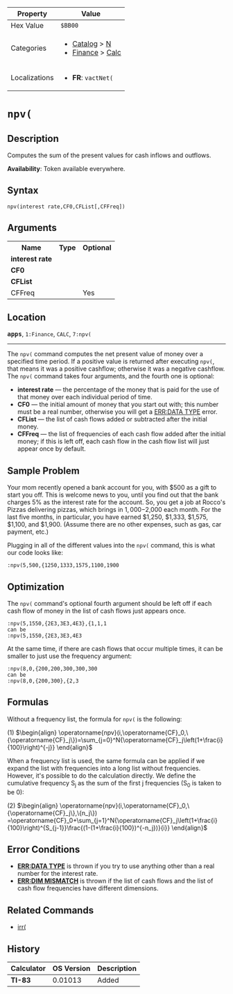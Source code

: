 | Property      | Value |
|---------------|-------|
| Hex Value     | `$BB00`|
| Categories    | <ul><li>[Catalog](<../categories/Catalog.md>) > [N](<../categories/Catalog.md#N>)</li><li>[Finance](<../categories/Finance.md>) > [Calc](<../categories/Finance.md#Calc>)</li></ul> |
| Localizations | <ul><li><b>FR</b>: `vactNet(`</li></ul> |

# `npv(`

## Description
Computes the sum of the present values for cash inflows and outflows.


<b>Availability</b>: Token available everywhere.

## Syntax
`npv(interest rate,CF0,CFList[,CFFreq])`

## Arguments
<table>
<tr><th>Name</th><th>Type</th><th>Optional</th></tr>

<tr><td><b>interest rate</b></td><td></td><td></td></tr>

<tr><td><b>CF0</b></td><td></td><td></td></tr>

<tr><td><b>CFList</b></td><td></td><td></td></tr>

<tr><td>CFFreq</td><td></td><td>Yes</td></tr>

</table>

## Location
<tt><kbd><b>apps</b></kbd></tt>, `1:Finance`, `CALC`, `7:npv(`
<hr>

The `npv(` command computes the net present value of money over a specified time period. If a positive value is returned after executing `npv(`, that means it was a positive cashflow; otherwise it was a negative cashflow. The `npv(` command takes four arguments, and the fourth one is optional:

*   **interest rate** — the percentage of the money that is paid for the use of that money over each individual period of time.
*   **CF0** — the initial amount of money that you start out with; this number must be a real number, otherwise you will get a [ERR:DATA TYPE](/errors#datatype) error.
*   **CFList** — the list of cash flows added or subtracted after the initial money.
*   **CFFreq** — the list of frequencies of each cash flow added after the initial money; if this is left off, each cash flow in the cash flow list will just appear once by default.

## Sample Problem

Your mom recently opened a bank account for you, with $500 as a gift to start you off. This is welcome news to you, until you find out that the bank charges 5% as the interest rate for the account. So, you get a job at Rocco's Pizzas delivering pizzas, which brings in $1,000-$2,000 each month. For the last five months, in particular, you have earned $1,250, $1,333, $1,575, $1,100, and $1,900. (Assume there are no other expenses, such as gas, car payment, etc.)

Plugging in all of the different values into the `npv(` command, this is what our code looks like:

```ti-basic
:npv(5,500,{1250,1333,1575,1100,1900
```

## Optimization

The `npv(` command's optional fourth argument should be left off if each cash flow of money in the list of cash flows just appears once.

```ti-basic
:npv(5,1550,{2E3,3E3,4E3},{1,1,1
can be
:npv(5,1550,{2E3,3E3,4E3
```

At the same time, if there are cash flows that occur multiple times, it can be smaller to just use the frequency argument:

```ti-basic
:npv(8,0,{200,200,300,300,300
can be
:npv(8,0,{200,300},{2,3
```

## Formulas

Without a frequency list, the formula for `npv(` is the following:

(1) $`\begin{align} \operatorname{npv}(i,\operatorname{CF}_0,\{\operatorname{CF}_j\})=\sum_{j=0}^N{\operatorname{CF}_j\left(1+\frac{i}{100}\right)^{-j}} \end{align}`$ 

When a frequency list is used, the same formula can be applied if we expand the list with frequencies into a long list without frequencies. However, it's possible to do the calculation directly. We define the cumulative frequency S<sub>j</sub> as the sum of the first j frequencies (S<sub>0</sub> is taken to be 0):

(2) $`\begin{align} \operatorname{npv}(i,\operatorname{CF}_0,\{\operatorname{CF}_j\},\{n_j\}) =\operatorname{CF}_0+\sum_{j=1}^N{\operatorname{CF}_j\left(1+\frac{i}{100}\right)^{S_{j-1}}\frac{(1-(1+\frac{i}{100})^{-n_j})}{i}} \end{align}`$ 

## Error Conditions

*   **[ERR:DATA TYPE](/errors#datatype)** is thrown if you try to use anything other than a real number for the interest rate.
*   **[ERR:DIM MISMATCH](/errors#dimmismatch)** is thrown if the list of cash flows and the list of cash flow frequencies have different dimensions.

## Related Commands

*   [irr(](/irr)

## History
| Calculator | OS Version | Description |
|------------|------------|-------------|
| <b>TI-83</b> | 0.01013 | Added |


